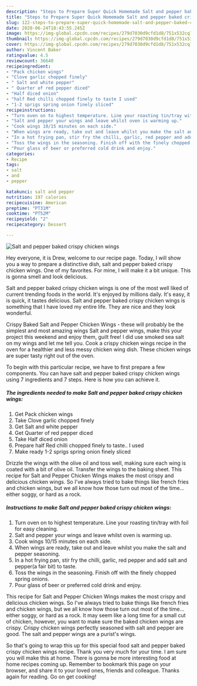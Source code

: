 ```yaml
---
description: "Steps to Prepare Super Quick Homemade Salt and pepper baked crispy chicken wings"
title: "Steps to Prepare Super Quick Homemade Salt and pepper baked crispy chicken wings"
slug: 122-steps-to-prepare-super-quick-homemade-salt-and-pepper-baked-crispy-chicken-wings
date: 2020-06-24T18:43:55.245Z
image: https://img-global.cpcdn.com/recipes/279d7030d9cfd1d8/751x532cq70/salt-and-pepper-baked-crispy-chicken-wings-recipe-main-photo.jpg
thumbnail: https://img-global.cpcdn.com/recipes/279d7030d9cfd1d8/751x532cq70/salt-and-pepper-baked-crispy-chicken-wings-recipe-main-photo.jpg
cover: https://img-global.cpcdn.com/recipes/279d7030d9cfd1d8/751x532cq70/salt-and-pepper-baked-crispy-chicken-wings-recipe-main-photo.jpg
author: Vincent Baker
ratingvalue: 4.5
reviewcount: 36640
recipeingredient:
- "Pack chicken wings"
- "Clove garlic chopped finely"
- " Salt and white pepper"
- " Quarter of red pepper diced"
- "Half diced onion"
- "half Red chilli chopped finely to taste I used"
- "1-2 sprigs spring onion finely sliced"
recipeinstructions:
- "Turn oven on to highest temperature. Line your roasting tin/tray with foil for easy cleaning."
- "Salt and pepper your wings and leave whilst oven is warming up."
- "Cook wings 10/15 minutes on each side."
- "When wings are ready, take out and leave whilst you make the salt and pepper seasoning."
- "In a hot frying pan, stir fry the chilli, garlic, red pepper and add salt and pepper(a fair bit) to taste."
- "Toss the wings in the seasoning. Finish off with the finely chopped spring onions."
- "Pour glass of beer or preferred cold drink and enjoy."
categories:
- Recipe
tags:
- salt
- and
- pepper

katakunci: salt and pepper 
nutrition: 197 calories
recipecuisine: American
preptime: "PT31M"
cooktime: "PT52M"
recipeyield: "2"
recipecategory: Dessert

---
```



![Salt and pepper baked crispy chicken wings](https://img-global.cpcdn.com/recipes/279d7030d9cfd1d8/751x532cq70/salt-and-pepper-baked-crispy-chicken-wings-recipe-main-photo.jpg)

Hey everyone, it is Drew, welcome to our recipe page. Today, I will show you a way to prepare a distinctive dish, salt and pepper baked crispy chicken wings. One of my favorites. For mine, I will make it a bit unique. This is gonna smell and look delicious.

Salt and pepper baked crispy chicken wings is one of the most well liked of current trending foods in the world. It's enjoyed by millions daily. It's easy, it is quick, it tastes delicious. Salt and pepper baked crispy chicken wings is something that I have loved my entire life. They are nice and they look wonderful.

Crispy Baked Salt and Pepper Chicken Wings - these will probably be the simplest and most amazing wings Salt and pepper wings, make this your project this weekend and enjoy them, guilt free! I did use smoked sea salt on my wings and let me tell you. Cook a crispy chicken wings recipe in the oven for a healthier and less messy chicken wing dish. These chicken wings are super tasty right out of the oven.


To begin with this particular recipe, we have to first prepare a few components. You can have salt and pepper baked crispy chicken wings using 7 ingredients and 7 steps. Here is how you can achieve it.

<!--inarticleads1-->

##### The ingredients needed to make Salt and pepper baked crispy chicken wings:

1. Get Pack chicken wings
1. Take Clove garlic chopped finely
1. Get  Salt and white pepper
1. Get  Quarter of red pepper diced
1. Take Half diced onion
1. Prepare half Red chilli chopped finely to taste.. I used
1. Make ready 1-2 sprigs spring onion finely sliced


Drizzle the wings with the olive oil and toss well, making sure each wing is coated with a bit of olive oil. Transfer the wings to the baking sheet. This recipe for Salt and Pepper Chicken Wings makes the most crispy and delicious chicken wings. So I&#39;ve always tried to bake things like french fries and chicken wings, but we all know how those turn out most of the time…either soggy, or hard as a rock. 

<!--inarticleads2-->

##### Instructions to make Salt and pepper baked crispy chicken wings:

1. Turn oven on to highest temperature. Line your roasting tin/tray with foil for easy cleaning.
1. Salt and pepper your wings and leave whilst oven is warming up.
1. Cook wings 10/15 minutes on each side.
1. When wings are ready, take out and leave whilst you make the salt and pepper seasoning.
1. In a hot frying pan, stir fry the chilli, garlic, red pepper and add salt and pepper(a fair bit) to taste.
1. Toss the wings in the seasoning. Finish off with the finely chopped spring onions.
1. Pour glass of beer or preferred cold drink and enjoy.


This recipe for Salt and Pepper Chicken Wings makes the most crispy and delicious chicken wings. So I&#39;ve always tried to bake things like french fries and chicken wings, but we all know how those turn out most of the time…either soggy, or hard as a rock. It may seem like a long time for a small cut of chicken, however, you want to make sure the baked chicken wings are crispy. Crispy chicken wings perfectly seasoned with salt and pepper are good. The salt and pepper wings are a purist&#39;s wings. 

So that's going to wrap this up for this special food salt and pepper baked crispy chicken wings recipe. Thank you very much for your time. I am sure you will make this at home. There is gonna be more interesting food at home recipes coming up. Remember to bookmark this page on your browser, and share it to your loved ones, friends and colleague. Thanks again for reading. Go on get cooking!
